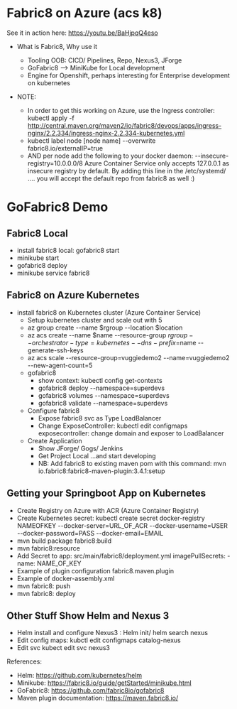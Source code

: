 # Fabric8 on Azure (acs k8)

See it in action here: https://youtu.be/BaHjpqQ4eso

- What is Fabric8, Why use it
  - Tooling OOB: CICD/ Pipelines, Repo, Nexus3, JForge
  - GoFabric8 —> MiniKube for Local development
  - Engine for Openshift, perhaps interesting for Enterprise development on kubernetes

- NOTE:
  - In order to get this working on Azure, use the Ingress controller: kubectl apply -f http://central.maven.org/maven2/io/fabric8/devops/apps/ingress-nginx/2.2.334/ingress-nginx-2.2.334-kubernetes.yml	
  - kubectl label node [node name] --overwrite fabric8.io/externalIP=true
  - AND per node add the following to your docker daemon: --insecure-registry=10.0.0.0/8    Azure Container Service only accepts 127.0.0.1 as insecure registry by default. By adding this line in the /etc/systemd/ ....  you will accept the default repo from fabric8 as well :)

# GoFabric8 Demo

## Fabric8 Local
- install fabric8 local: gofabric8 start
- minikube start
- gofabric8 deploy
- minikube service fabric8

## Fabric8 on Azure Kubernetes
- install fabric8 on Kubernetes cluster (Azure Container Service)
  - Setup kubernetes cluster and scale out with 5
  - az group create --name $rgroup --location $location
  - az acs create --name $name --resource-group $rgroup --orchestrator-type=kubernetes --dns-prefix=$name --generate-ssh-keys
  - az acs scale --resource-group=vuggiedemo2 --name=vuggiedemo2 --new-agent-count=5
  - gofabric8 
    - show context: kubectl config get-contexts
    - gofabric8 deploy --namespace=superdevs
    - gofabric8 volumes --namespace=superdevs
    - gofabric8 validate --namespace=superdevs
  - Configure fabric8
    - Expose fabric8 svc as Type LoadBalancer
    - Change ExposeController: kubectl edit configmaps exposecontroller: change domain and exposer to LoadBalancer
  - Create Application
    - Show JForge/ Gogs/ Jenkins
    - Get Project Local ...and start developing
    - NB: Add fabric8 to existing maven pom with this command: mvn io.fabric8:fabric8-maven-plugin:3.4.1:setup

## Getting your Springboot App on Kubernetes
- Create Registry on Azure with ACR (Azure Container Registry)
- Create Kubernetes secret: kubectl create secret docker-registry NAMEOFKEY --docker-server=URL_OF_ACR --docker-username=USER --docker-password=PASS  --docker-email=EMAIL
- mvn build package fabric8:build 
- mvn fabric8:resource
- Add Secret to app: src/main/fabric8/deployment.yml 
      imagePullSecrets:
      - name: NAME_OF_KEY
- Example of plugin configuration fabric8.maven.plugin 
- Example of docker-assembly.xml
- mvn fabric8: push
- mvn fabric8: deploy

## Other Stuff Show Helm and Nexus 3
- Helm install and configure Nexus3 : Helm init/ helm search nexus
- Edit config maps: kubctl edit configmaps catalog-nexus
- Edit svc kubect edit svc nexus3

References:
- Helm: https://github.com/kubernetes/helm
- Minikube: https://fabric8.io/guide/getStarted/minikube.html
- GoFabric8: https://github.com/fabric8io/gofabric8
- Maven plugin documentation: https://maven.fabric8.io/

